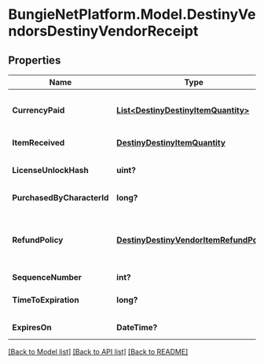 # BungieNetPlatform.Model.DestinyVendorsDestinyVendorReceipt
## Properties

Name | Type | Description | Notes
------------ | ------------- | ------------- | -------------
**CurrencyPaid** | [**List&lt;DestinyDestinyItemQuantity&gt;**](DestinyDestinyItemQuantity.md) | The amount paid for the item, in terms of items that were consumed in the purchase and their quantity. | [optional] 
**ItemReceived** | [**DestinyDestinyItemQuantity**](DestinyDestinyItemQuantity.md) | The item that was received, and its quantity. | [optional] 
**LicenseUnlockHash** | **uint?** | The unlock flag used to determine whether you still have the purchased item. | [optional] 
**PurchasedByCharacterId** | **long?** | The ID of the character who made the purchase. | [optional] 
**RefundPolicy** | [**DestinyDestinyVendorItemRefundPolicy**](DestinyDestinyVendorItemRefundPolicy.md) | Whether you can get a refund, and what happens in order for the refund to be received. See the DestinyVendorItemRefundPolicy enum for details. | [optional] 
**SequenceNumber** | **int?** | The identifier of this receipt. | [optional] 
**TimeToExpiration** | **long?** | The seconds since epoch at which this receipt is rendered invalid. | [optional] 
**ExpiresOn** | **DateTime?** | The date at which this receipt is rendered invalid. | [optional] 

[[Back to Model list]](../README.md#documentation-for-models) [[Back to API list]](../README.md#documentation-for-api-endpoints) [[Back to README]](../README.md)

